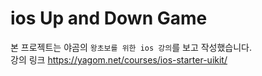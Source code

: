 # ios Up and Down Game
본 프로젝트는 야곰의 `왕초보를 위한 ios 강의`를 보고 작성했습니다.   
강의 링크 https://yagom.net/courses/ios-starter-uikit/
